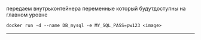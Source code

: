 передаем внутрьконтейнера переменные который будутдоступны на главном уровне
```
docker run -d --name DB_mysql -e MY_SQL_PASS=pw123 <image> 
```
---